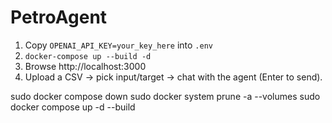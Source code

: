 # PetroAgent

1. Copy `OPENAI_API_KEY=your_key_here` into `.env`
2. `docker-compose up --build -d`
3. Browse http://localhost:3000  
4. Upload a CSV → pick input/target → chat with the agent (Enter to send).


sudo docker compose down
sudo docker system prune -a --volumes
sudo docker compose up -d --build
